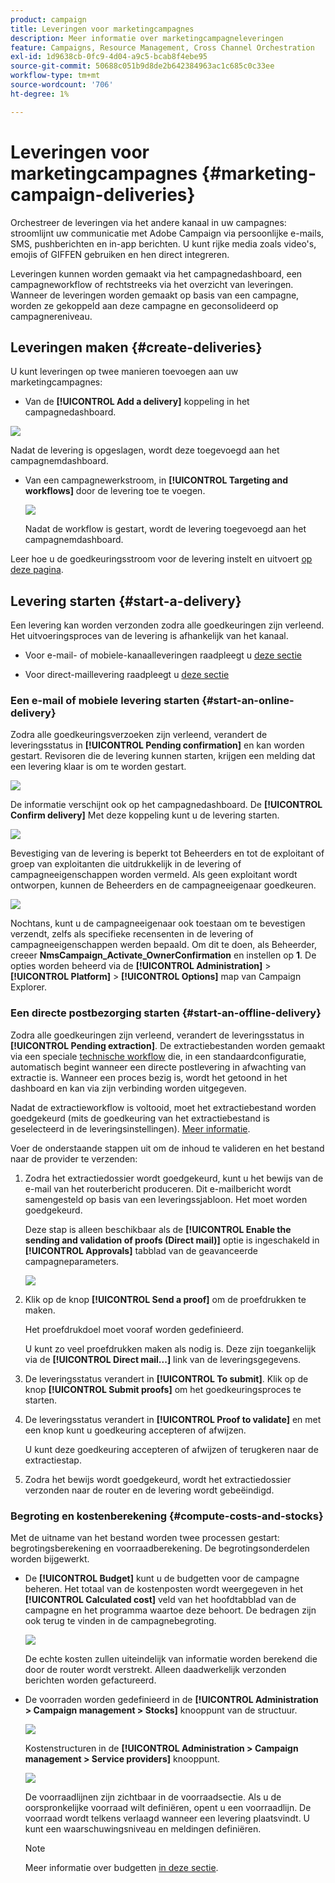 ```yaml
---
product: campaign
title: Leveringen voor marketingcampagnes
description: Meer informatie over marketingcampagneleveringen
feature: Campaigns, Resource Management, Cross Channel Orchestration
exl-id: 1d9638cb-0fc9-4d04-a9c5-bcab8f4ebe95
source-git-commit: 50688c051b9d8de2b642384963ac1c685c0c33ee
workflow-type: tm+mt
source-wordcount: '706'
ht-degree: 1%

---
```


# Leveringen voor marketingcampagnes {#marketing-campaign-deliveries}

Orchestreer de leveringen via het andere kanaal in uw campagnes: stroomlijnt uw communicatie met Adobe Campaign via persoonlijke e-mails, SMS, pushberichten en in-app berichten. U kunt rijke media zoals video&#39;s, emojis of GIFFEN gebruiken en hen direct integreren.

Leveringen kunnen worden gemaakt via het campagnedashboard, een campagneworkflow of rechtstreeks via het overzicht van leveringen. Wanneer de leveringen worden gemaakt op basis van een campagne, worden ze gekoppeld aan deze campagne en geconsolideerd op campagnereniveau.

## Leveringen maken {#create-deliveries}

U kunt leveringen op twee manieren toevoegen aan uw marketingcampagnes:

* Van de **[!UICONTROL Add a delivery]** koppeling in het campagnedashboard.

![](assets/campaign_op_add_delivery.png)

Nadat de levering is opgeslagen, wordt deze toegevoegd aan het campagnemdashboard.

* Van een campagnewerkstroom, in **[!UICONTROL Targeting and workflows]** door de levering toe te voegen.

   ![](assets/campaign-wf-delivery.png)

   Nadat de workflow is gestart, wordt de levering toegevoegd aan het campagnemdashboard.

Leer hoe u de goedkeuringsstroom voor de levering instelt en uitvoert [op deze pagina](marketing-campaign-approval.md).

## Levering starten {#start-a-delivery}

Een levering kan worden verzonden zodra alle goedkeuringen zijn verleend. Het uitvoeringsproces van de levering is afhankelijk van het kanaal.

* Voor e-mail- of mobiele-kanaalleveringen raadpleegt u [deze sectie](#start-an-online-delivery)

* Voor direct-maillevering raadpleegt u [deze sectie](#start-an-offline-delivery)

### Een e-mail of mobiele levering starten {#start-an-online-delivery}

Zodra alle goedkeuringsverzoeken zijn verleend, verandert de leveringsstatus in **[!UICONTROL Pending confirmation]** en kan worden gestart. Revisoren die de levering kunnen starten, krijgen een melding dat een levering klaar is om te worden gestart.

![](assets/confirm-delivery.png)

De informatie verschijnt ook op het campagnedashboard. De **[!UICONTROL Confirm delivery]** Met deze koppeling kunt u de levering starten.

![](assets/confirm-delivery-from-dashboard.png)

Bevestiging van de levering is beperkt tot Beheerders en tot de exploitant of groep van exploitanten die uitdrukkelijk in de levering of campagneeigenschappen worden vermeld. Als geen exploitant wordt ontworpen, kunnen de Beheerders en de campagneeigenaar goedkeuren.

![](assets/select-delivery-reviewers.png)

Nochtans, kunt u de campagneeigenaar ook toestaan om te bevestigen verzendt, zelfs als specifieke recensenten in de levering of campagneeigenschappen werden bepaald. Om dit te doen, als Beheerder, creeer **NmsCampaign_Activate_OwnerConfirmation** en instellen op **1**. De opties worden beheerd via de **[!UICONTROL Administration]** > **[!UICONTROL Platform]** > **[!UICONTROL Options]** map van Campaign Explorer.


### Een directe postbezorging starten {#start-an-offline-delivery}

Zodra alle goedkeuringen zijn verleend, verandert de leveringsstatus in **[!UICONTROL Pending extraction]**. De extractiebestanden worden gemaakt via een speciale [technische workflow](../workflow/technical-workflows.md) die, in een standaardconfiguratie, automatisch begint wanneer een directe postlevering in afwachting van extractie is. Wanneer een proces bezig is, wordt het getoond in het dashboard en kan via zijn verbinding worden uitgegeven.

Nadat de extractieworkflow is voltooid, moet het extractiebestand worden goedgekeurd (mits de goedkeuring van het extractiebestand is geselecteerd in de leveringsinstellingen). [Meer informatie](marketing-campaign-approval.md#approving-an-extraction-file).

Voer de onderstaande stappen uit om de inhoud te valideren en het bestand naar de provider te verzenden:

1. Zodra het extractiedossier wordt goedgekeurd, kunt u het bewijs van de e-mail van het routerbericht produceren. Dit e-mailbericht wordt samengesteld op basis van een leveringssjabloon. Het moet worden goedgekeurd.

   Deze stap is alleen beschikbaar als de **[!UICONTROL Enable the sending and validation of proofs (Direct mail)]** optie is ingeschakeld in **[!UICONTROL Approvals]** tabblad van de geavanceerde campagneparameters.

   ![](assets/enable-proof-validation.png)

1. Klik op de knop **[!UICONTROL Send a proof]** om de proefdrukken te maken.

   Het proefdrukdoel moet vooraf worden gedefinieerd.

   U kunt zo veel proefdrukken maken als nodig is. Deze zijn toegankelijk via de **[!UICONTROL Direct mail...]** link van de leveringsgegevens.

1. De leveringsstatus verandert in **[!UICONTROL To submit]**. Klik op de knop **[!UICONTROL Submit proofs]** om het goedkeuringsproces te starten.

1. De leveringsstatus verandert in **[!UICONTROL Proof to validate]** en met een knop kunt u goedkeuring accepteren of afwijzen.

   U kunt deze goedkeuring accepteren of afwijzen of terugkeren naar de extractiestap.

1. Zodra het bewijs wordt goedgekeurd, wordt het extractiedossier verzonden naar de router en de levering wordt gebeëindigd.

### Begroting en kostenberekening {#compute-costs-and-stocks}

Met de uitname van het bestand worden twee processen gestart: begrotingsberekening en voorraadberekening. De begrotingsonderdelen worden bijgewerkt.

* De **[!UICONTROL Budget]** kunt u de budgetten voor de campagne beheren. Het totaal van de kostenposten wordt weergegeven in het **[!UICONTROL Calculated cost]** veld van het hoofdtabblad van de campagne en het programma waartoe deze behoort. De bedragen zijn ook terug te vinden in de campagnebegroting.

   ![](assets/campaign-budget-tab.png)

   De echte kosten zullen uiteindelijk van informatie worden berekend die door de router wordt verstrekt. Alleen daadwerkelijk verzonden berichten worden gefactureerd.

* De voorraden worden gedefinieerd in de **[!UICONTROL Administration > Campaign management > Stocks]** knooppunt van de structuur.

   ![](assets/campaign-stocks.png)

   Kostenstructuren in de **[!UICONTROL Administration > Campaign management > Service providers]** knooppunt.

   ![](assets/campaign-service-providers.png)

   De voorraadlijnen zijn zichtbaar in de voorraadsectie. Als u de oorspronkelijke voorraad wilt definiëren, opent u een voorraadlijn. De voorraad wordt telkens verlaagd wanneer een levering plaatsvindt. U kunt een waarschuwingsniveau en meldingen definiëren.


   >[!NOTE]
   >
   >Meer informatie over budgetten [in deze sectie](providers--stocks-and-budgets.md).
